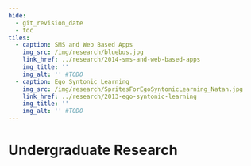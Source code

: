 ```yaml
---
hide:
  - git_revision_date
  - toc
tiles:
  - caption: SMS and Web Based Apps
    img_src: /img/research/bluebus.jpg
    link_href: ../research/2014-sms-and-web-based-apps
    img_title: ''
    img_alt: '' #TODO
  - caption: Ego Syntonic Learning
    img_src: /img/research/SpritesForEgoSyntonicLearning_Natan.jpg
    link_href: ../research/2013-ego-syntonic-learning
    img_title: ''
    img_alt: '' #TODO
---
```


# Undergraduate Research
